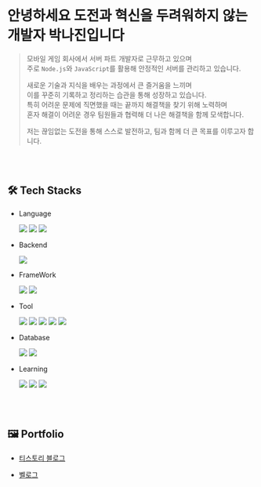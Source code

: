 
<!-- 
아이콘 검색 링크 : https://simpleicons.org/

https://img.shields.io/badge/{배지이름}-{css컬러}?style={스타일}&logo={로고}&logoColor={로고컬러}
배지이름 : 원하는 이름 입력 (예시 : Java)

css컬러 : 검색한 아이콘에서 css컬러 입력 (예시 : 007396)

스타일 : plastic, flat, flat-square, for-the-badge, social (예시 : flat-square)
-->
</br>

# 안녕하세요 도전과 혁신을 두려워하지 않는 개발자 박나진입니다
> 모바일 게임 회사에서 서버 파트 개발자로 근무하고 있으며  
> 주로 `Node.js`와 `JavaScript`를 활용해 안정적인 서버를 관리하고 있습니다.
> 
> 새로운 기술과 지식을 배우는 과정에서 큰 즐거움을 느끼며  
> 이를 꾸준히 기록하고 정리하는 습관을 통해 성장하고 있습니다.  
> 특히 어려운 문제에 직면했을 때는 끝까지 해결책을 찾기 위해 노력하며  
> 혼자 해결이 어려운 경우 팀원들과 협력해 더 나은 해결책을 함께 모색합니다.
> 
> 저는 끊임없는 도전을 통해 스스로 발전하고, 팀과 함께 더 큰 목표를 이루고자 합니다.


</br>
</br>

## 🛠 Tech Stacks
- Language
  
  <img src="https://img.shields.io/badge/javascript-F7DF1E?&logo=javascript&logoColor=white"/>
  <img src="https://img.shields.io/badge/typescript-3178C6?&logo=typescript&logoColor=white"/>
  <img src="https://img.shields.io/badge/C Sharp-A8B9CC?&logo=Csharp&logoColor=white"/>
  
  </br>
  
- Backend
  
  <img src="https://img.shields.io/badge/Node.js-5FA04E?&logo=node.js&logoColor=white"/>
  
  </br>

- FrameWork
  
  <img src="https://img.shields.io/badge/Express-000000?&logo=Express&logoColor=white"/>
  <img src="https://img.shields.io/badge/NestJS-E0234E?&logo=NestJs&logoColor=white"/>
  
  </br>
  
- Tool
  
  <img src="https://img.shields.io/badge/GitHub-181717?&logo=GitHub&logoColor=white"/>
  <img src="https://img.shields.io/badge/Notion-000000?&logo=Notion&logoColor=white"/>
  <img src="https://img.shields.io/badge/Docker-2496ED?&logo=Docker&logoColor=white"/>
  <img src="https://img.shields.io/badge/PM2-2B037A?&logo=PM2&logoColor=white"/>
  <img src="https://img.shields.io/badge/jenkins-D24939?&logo=jenkins&logoColor=white"/>
  
  </br>
  
- Database
  
  <img src="https://img.shields.io/badge/MySQL-4479A1?&logo=MySQL&logoColor=white"/>
  <img src="https://img.shields.io/badge/Redis-DC382D?&logo=Redis&logoColor=white"/>

  </br>
  
- Learning  

  <img src="https://img.shields.io/badge/AWS-FF9900?&logo=amazonwebservices&logoColor=white"/>  
  <img src="https://img.shields.io/badge/java-007396?&logo=java&logoColor=white"/>
  <img src="https://img.shields.io/badge/Spring-6DB33F?&logo=Spring&logoColor=white"/>
  
</br>
</br>


## 🖼️ Portfolio

- [티스토리 블로그](https://cosmosscoding.tistory.com)

- [벨로그](https://velog.io/@cosmoss/posts)

<!--
**cosmoss919/cosmoss919** is a ✨ _special_ ✨ repository because its `README.md` (this file) appears on your GitHub profile.

Here are some ideas to get you started:

- 🔭 I’m currently working on ...
- 🌱 I’m currently learning ...
- 👯 I’m looking to collaborate on ...
- 🤔 I’m looking for help with ...
- 💬 Ask me about ...
- 📫 How to reach me: ...
- 😄 Pronouns: ...
- ⚡ Fun fact: ...
-->
